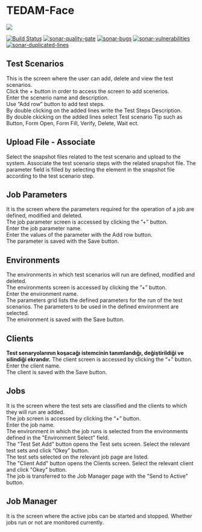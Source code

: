 # TEDAM-Face
<a href="http://www.logo.com.tr"><img src="https://www.logo.com.tr/img/logo.png"/></a>

[![Build Status](https://travis-ci.com/logobs/tedam-face.svg?branch=master)](https://travis-ci.com/logobs/tedam-face)
[![sonar-quality-gate][sonar-quality-gate]][sonar-url] [![sonar-bugs][sonar-bugs]][sonar-url] [![sonar-vulnerabilities][sonar-vulnerabilities]][sonar-url] [![sonar-duplicated-lines][sonar-dublicated-lines]][sonar-url]

[sonar-url]: https://sonarcloud.io/dashboard?id=com.lbs.tedam%3ATEDAMFaceV2
[sonar-quality-gate]: https://sonarcloud.io/api/project_badges/measure?project=com.lbs.tedam%3ATEDAMFaceV2&metric=alert_status
[sonar-bugs]: https://sonarcloud.io/api/project_badges/measure?project=com.lbs.tedam%3ATEDAMFaceV2&metric=bugs
[sonar-vulnerabilities]: https://sonarcloud.io/api/project_badges/measure?project=com.lbs.tedam%3ATEDAMFaceV2&metric=vulnerabilities
[sonar-dublicated-lines]: https://sonarcloud.io/api/project_badges/measure?project=com.lbs.tedam%3ATEDAMFaceV2&metric=duplicated_lines_density


## Test Scenarios
This is the screen where the user can add, delete and view the test scenarios.<br>
Click the + button in order to access the screen to add scenerios.<br>
Enter the scenerio name and description.<br>
Use “Add row” button to add test steps.<br>
By double clicking on the added lines write the Test Steps Description.<br>
By double ckicking on the added lines select Test scenario Tip such as Button, Form Open, Form Fill, Verify, Delete, Wait ect.<br>

## Upload File - Associate
Select the snapshot files related to the test scenario and upload to the system. Associate the test scenario steps  with the related snapshot file.  The parameter field is filled by selecting the element in the snapshot file according to the test scenario step.

## Job Parameters
It is the screen where the parameters required for the operation of a job are defined, modified and deleted.<br>
The job parameter screen is accessed by clicking the ”+” button.<br>
Enter the job parameter name.<br>
Enter the values of the parameter with the Add row button.<br>
The parameter is saved with the Save button.<br>

## Environments
The environments in which test scenarios will run are defined, modified and deleted.<br>
The environments screen is accessed by clicking the ”+” button.<br>
Enter the environment name.<br>
The parameters grid lists the defined parameters for the run of the test scenarios. The parameters to be used in the defined environment are selected.<br>
The environment is saved with the Save button.<br>

## Clients
**Test senaryolarının koşacağı istemcinin tanımlandığı, değiştirildiği ve silindiği ekrandır.**
The client screen is accessed by clicking the “+” button.<br>
Enter the client name.<br>
The client is saved with the Save button.<br>

## Jobs
It is the screen where the test sets are classified and the clients to which they will run are added.<br>
The job screen is accessed by clicking the “+” button.<br>
Enter the job name.<br>
The environment in which the job runs is selected from the environments defined in the "Environment Select" field.<br>
The "Test Set Add" button opens the Test sets screen. Select the relevant test sets and click “Okey” button.<br>
The test sets selected on the relevant job page are listed.<br>
The "Client Add" button opens the Clients screen. Select the relevant client and click "Okey" button.<br>
The job is transferred to the Job Manager page with the "Send to Active" button.<br>

## Job Manager
It is the screen where the active jobs can be started and stopped. Whether jobs run or not are monitored currently.


